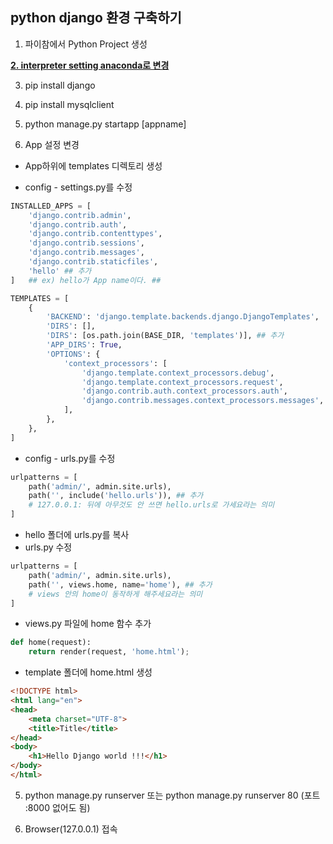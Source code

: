 ## python django 환경 구축하기



1) 파이참에서 Python Project 생성



<u>**2. interpreter setting anaconda로 변경**</u>



3) pip install django



4) pip install mysqlclient



5) python manage.py startapp [appname]



6) App 설정 변경

* App하위에 templates 디렉토리 생성

* config - settings.py를 수정

```python
INSTALLED_APPS = [
    'django.contrib.admin',
    'django.contrib.auth',
    'django.contrib.contenttypes',
    'django.contrib.sessions',
    'django.contrib.messages',
    'django.contrib.staticfiles',
    'hello' ## 추가
]	## ex) hello가 App name이다. ##

TEMPLATES = [
    {
        'BACKEND': 'django.template.backends.django.DjangoTemplates',
        'DIRS': [],
        'DIRS': [os.path.join(BASE_DIR, 'templates')], ## 추가
        'APP_DIRS': True,
        'OPTIONS': {
            'context_processors': [
                'django.template.context_processors.debug',
                'django.template.context_processors.request',
                'django.contrib.auth.context_processors.auth',
                'django.contrib.messages.context_processors.messages',
            ],
        },
    },
]


```



* config - urls.py를 수정

```python
urlpatterns = [
    path('admin/', admin.site.urls),
    path('', include('hello.urls')), ## 추가
    # 127.0.0.1: 뒤에 아무것도 안 쓰면 hello.urls로 가세요라는 의미
]
```



  - hello 폴더에 urls.py를 복사
  - urls.py 수정

```python
urlpatterns = [
    path('admin/', admin.site.urls),
    path('', views.home, name='home'), ## 추가
    # views 안의 home이 동작하게 해주세요라는 의미
]
```



  - views.py 파일에 home 함수 추가

```python
def home(request):
    return render(request, 'home.html');
```



  - template 폴더에 home.html 생성

```html
<!DOCTYPE html>
<html lang="en">
<head>
    <meta charset="UTF-8">
    <title>Title</title>
</head>
<body>
    <h1>Hello Django world !!!</h1>
</body>
</html>
```



5) python manage.py runserver 또는 python manage.py runserver 80 (포트 :8000 없어도 됨)

6) Browser(127.0.0.1) 접속



